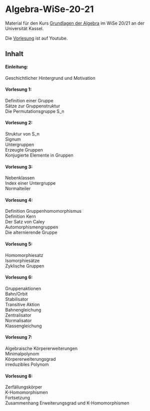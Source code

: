 # Algebra-WiSe-20-21

Material für den Kurs [Grundlagen der Algebra](https://portal.uni-kassel.de/qisserver/rds?state=verpublish&status=init&vmfile=no&publishid=177592&moduleCall=webInfo&publishConfFile=webInfo&publishSubDir=veranstaltung) im WiSe 20/21 an der Universität Kassel.

Die [Vorlesung](https://www.youtube.com/playlist?list=PLIIRjhhOmUg-67fZPeqaeOWIOOR4pHLw6) ist auf Youtube.


## Inhalt

#### Einleitung:
Geschichtlicher Hintergrund und Motivation

#### Vorlesung 1:
Definition einer Gruppe<br>
Sätze zur Gruppenstruktur<br>
Die Permutationsgruppe S_n

#### Vorlesung 2:
Struktur von S_n<br>
Signum<br>
Untergruppen<br>
Erzeugte Gruppen<br>
Konjugierte Elemente in Gruppen

#### Vorlesung 3:
Nebenklassen<br>
Index einer Untergruppe<br>
Normalteiler

#### Vorlesung 4:
Definition Gruppenhomomorphismus<br>
Definition Kern<br>
Der Satz von Caley<br>
Automorphismengruppen<br>
Die alternierende Gruppe

#### Vorlesung 5:
Homomorphiesatz<br>
Isomorphiesätze<br>
Zyklische Gruppen

#### Vorlesung 6:
Gruppenaktionen<br>
Bahn/Orbit<br>
Stabilisator<br>
Transitive Aktion<br>
Bahnengleichung<br>
Zentralisator<br>
Normalisator<br>
Klassengleichung

#### Vorlesung 7:
Algebraische Körpererweiterungen<br> Minimalpolynom<br> Körpererweiterungsgrad<br> irreduzibles Polynom

#### Vorlesung 8:
Zerfällungskörper<br>
K-Homomorphismen<br>
Fortsetzung<br>
Zusammenhang Erweiterungsgrad und K-Homomorphismen
